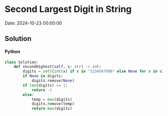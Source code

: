# Second Largest Digit in String

Date: 2024-10-23 00:00:00

## Solution

#### Python
```python
class Solution:
    def secondHighest(self, s: str) -> int:
        digits = set([int(x) if x in "1234567890" else None for x in s])
        if None in digits:
            digits.remove(None)
        if len(digits) <= 1:
            return -1
        else:
            temp = max(digits)
            digits.remove(temp)
            return max(digits)
 ```